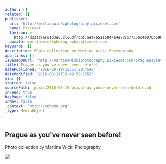 ```yaml
---
author: []
related: []
publisher:
  url: 'http://martinawickiphotography.pixieset.com'
  name: Pixieset
  favicon: >-
    http://d33tz7arw1d3eu.cloudfront.net/6521504/a4e7c9b7735bc4e076b5968908d315d5-touch.jpg
  domain: martinawickiphotography.pixieset.com
keywords: []
description: Photo collection by Martina Wicki Photography
app_links: []
isBasedOnUrl: 'http://martinawickiphotography.pixieset.com/pragueasyouveneverseenbefore/'
title: Prague as you've never seen before!
datePublished: '2016-08-19T15:51:28.454Z'
dateModified: '2016-08-19T15:49:59.935Z'
via: {}
starred: false
sourcePath: _posts/2016-08-19-prague-as-youve-never-seen-before.md
inFeed: true
hasPage: false
inNav: false
_context: 'http://schema.org'
_type: MediaObject

---
```

<article style=""><h1>Prague as you've never seen before!</h1><p>Photo collection by Martina Wicki Photography</p><img src="http://d33tz7arw1d3eu.cloudfront.net/6521504/a4e7c9b7735bc4e076b5968908d315d5-cover.jpg" /></article>